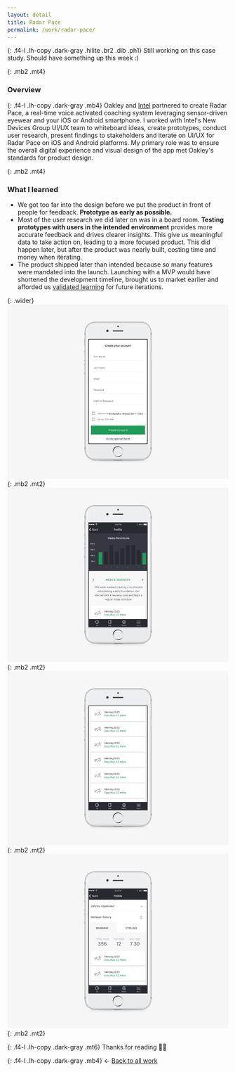 ```yaml
---
layout: detail
title: Radar Pace
permalink: /work/radar-pace/
---
```


{: .f4-l .lh-copy .dark-gray .hilite .br2 .dib .ph1}
Still working on this case study. Should have something up this week :)

{: .mb2 .mt4}
### Overview

{: .f4-l .lh-copy .dark-gray .mb4}
Oakley and [Intel](http://intel.com) partnered to create Radar Pace, a real-time voice activated coaching system leveraging sensor-driven eyewear and your iOS or Android smartphone. I worked with Intel's New Devices Group UI/UX team to whiteboard ideas, create prototypes, conduct user research, present findings to stakeholders and iterate on UI/UX for Radar Pace on iOS and Android platforms. My primary role was to ensure the overall digital experience and visual design of the app met Oakley's standards for product design.

{: .mb2 .mt4}
### What I learned

- We got too far into the design before we put the product in front of people for feedback. **Prototype as early as possible.**
- Most of the user research we did later on was in a board room. **Testing prototypes with users in the intended environment** provides more accurate feedback and drives clearer insights. This give us meaningful data to take action on, leading to a more focused product. This did happen later, but after the product was nearly built, costing time and money when iterating.
- The product shipped later than intended because so many features were mandated into the launch. Launching with a MVP would have shortened the development timeline, brought us to market earlier and afforded us [validated learning](http://theleanstartup.com/principles) for future iterations.


{: .wider}
![Sign Up Screen](/assets/img/oakley/radar-pace-01.jpg "Sign Up Screen"){: .mb2 .mt2}
![Plan](/assets/img/oakley/radar-pace-02.jpg "Plan"){: .mb2 .mt2}
![Plan](/assets/img/oakley/radar-pace-03.jpg "Plan"){: .mb2 .mt2}
![Profile](/assets/img/oakley/radar-pace-04.jpg "Profile"){: .mb2 .mt2}

{: .f4-l .lh-copy .dark-gray .mt6}
Thanks for reading 🙏🏻

{: .f4-l .lh-copy .dark-gray .mb4}
&larr; [Back to all work](/work)
